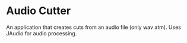 # Audio Cutter 
An application that creates cuts from an audio file (only wav atm). Uses JAudio for audio processing.
